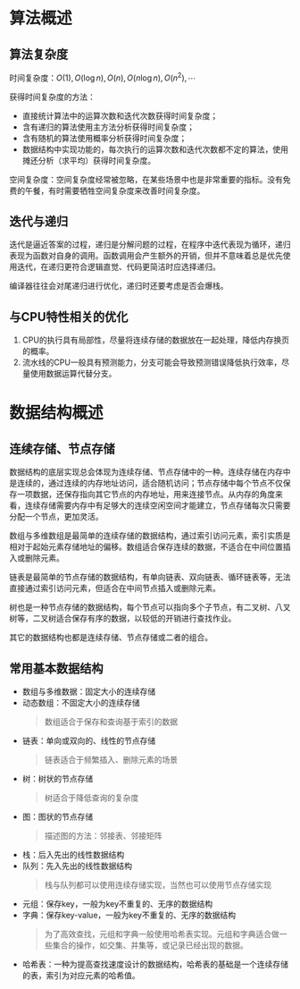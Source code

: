 # 算法概述

## 算法复杂度

时间复杂度：$O(1), O(\log n), O(n), O(n \log n), O(n^2), \cdots$

获得时间复杂度的方法：
* 直接统计算法中的运算次数和迭代次数获得时间复杂度；
* 含有递归的算法使用主方法分析获得时间复杂度；
* 含有随机的算法使用概率分析获得时间复杂度；
* 数据结构中实现功能的，每次执行的运算次数和迭代次数都不定的算法，使用摊还分析（求平均）获得时间复杂度。

空间复杂度：空间复杂度经常被忽略，在某些场景中也是非常重要的指标。没有免费的午餐，有时需要牺牲空间复杂度来改善时间复杂度。

## 迭代与递归

迭代是逼近答案的过程，递归是分解问题的过程，在程序中迭代表现为循环，递归表现为函数对自身的调用。函数调用会产生额外的开销，但并不意味着总是优先使用迭代，在递归更符合逻辑直觉、代码更简洁时应选择递归。

编译器往往会对尾递归进行优化，递归时还要考虑是否会爆栈。

## 与CPU特性相关的优化

1. CPU的执行具有局部性，尽量将连续存储的数据放在一起处理，降低内存换页的概率。
2. 流水线的CPU一般具有预测能力，分支可能会导致预测错误降低执行效率，尽量使用数据运算代替分支。

# 数据结构概述

## 连续存储、节点存储

数据结构的底层实现总会体现为连续存储、节点存储中的一种。连续存储在内存中是连续的，通过连续的内存地址访问，适合随机访问；节点存储中每个节点不仅保存一项数据，还保存指向其它节点的内存地址，用来连接节点。从内存的角度来看，连续存储需要内存中有足够大的连续空闲空间才能建立，节点存储每次只需要分配一个节点，更加灵活。

数组与多维数组是最简单的连续存储的数据结构，通过索引访问元素，索引实质是相对于起始元素存储地址的偏移。数组适合保存连续的数据，不适合在中间位置插入或删除元素。

链表是最简单的节点存储的数据结构，有单向链表、双向链表、循环链表等，无法直接通过索引访问元素，但适合在中间节点插入或删除元素。

树也是一种节点存储的数据结构，每个节点可以指向多个子节点，有二叉树、八叉树等，二叉树适合保存有序的数据，以较低的开销进行查找作业。

其它的数据结构也都是连续存储、节点存储或二者的组合。

## 常用基本数据结构
* 数组与多维数据：固定大小的连续存储
* 动态数组：不固定大小的连续存储
  > 数组适合于保存和查询基于索引的数据
* 链表：单向或双向的、线性的节点存储
  > 链表适合于频繁插入、删除元素的场景
* 树：树状的节点存储
  > 树适合于降低查询的复杂度
* 图：图状的节点存储
  > 描述图的方法：邻接表、邻接矩阵
* 栈：后入先出的线性数据结构
* 队列：先入先出的线性数据结构
  > 栈与队列都可以使用连续存储实现，当然也可以使用节点存储实现
* 元组：保存key，一般为key不重复的、无序的数据结构
* 字典：保存key-value，一般为key不重复的、无序的数据结构
  > 为了高效查找，元组和字典一般使用哈希表实现。元组和字典适合做一些集合的操作，如交集、并集等，或记录已经出现的数据。
* 哈希表：一种为提高查找速度设计的数据结构，哈希表的基础是一个连续存储的表，索引为对应元素的哈希值。
